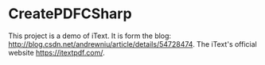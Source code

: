 # CreatePDFCSharp
This project is a demo of iText. It is form the blog: http://blog.csdn.net/andrewniu/article/details/54728474. The iText's official website https://itextpdf.com/.  
